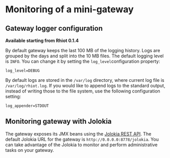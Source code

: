 # Monitoring of a mini-gateway

## Gateway logger configuration

**Available starting from Rhiot 0.1.4**

By default gateway keeps the last 100 MB of the logging history. Logs are grouped by the days and split into the
10 MB files. The default logging level is `INFO`. You can change it by setting the `log_level`configuration
property:

    log_level=DEBUG

By default logs are stored in the `/var/log` directory, where current log file is `/var/log/rhiot.log`. If you would like
to append logs to the standard output, instead of writing those to the file system, use the following configuration
setting:

    log_appender=STDOUT

## Monitoring gateway with Jolokia

The gateway exposes its JMX beans using the [Jolokia REST API](https://jolokia.org). The default Jolokia URL for the
gateway is `http://0.0.0.0:8778/jolokia`. You can take advantage of the Jolokia to monitor and perform administrative
tasks on your gateway.


